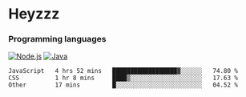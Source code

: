 # Heyzzz  

### Programming languages  

[![Node.js](https://img.shields.io/badge/-Node.js-262626?style=for-the-badge)](https://nodejs.org)
[![Java](https://img.shields.io/badge/-Java-262626?style=for-the-badge)](https://java.com)

<!--START_SECTION:waka-->

```text
JavaScript   4 hrs 52 mins   ██████████████████▓░░░░░░   74.80 %
CSS          1 hr 8 mins     ████▒░░░░░░░░░░░░░░░░░░░░   17.63 %
Other        17 mins         █░░░░░░░░░░░░░░░░░░░░░░░░   04.52 %
```

<!--END_SECTION:waka-->
